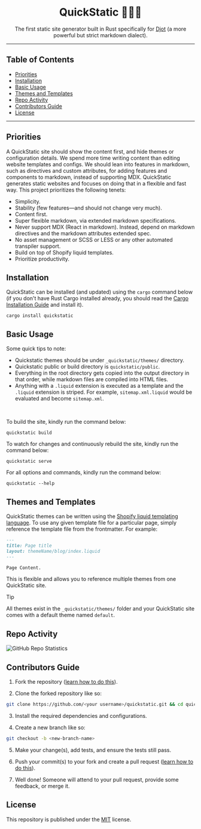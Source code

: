 <div align="center">
  
# QuickStatic 🚀🦀🔥

The first static site generator built in Rust specifically for [Djot](https://djot.net?utm_source=https://github.com/tonyalaribe/quickstatic) (a more powerful but strict markdown dialect).

</div>

---

## Table of Contents

- [Priorities](#priorities)
- [Installation](#installation)
- [Basic Usage](#basic-usage)
- [Themes and Templates](#themes-and-templates)
- [Repo Activity](#repo-activity)
- [Contributors Guide](#contributors-guide)
- [License](#license)

---

## Priorities 

A QuickStatic site should show the content first, and hide themes or configuration details. We spend more time writing content than editing website templates and configs. We should lean into features in markdown, such as directives and custom attributes, for adding features and components to markdown, instead of supporting MDX. QuickStatic generates static websites and focuses on doing that in a flexible and fast way. This project prioritizes the following tenets:

- Simplicity.
- Stability (few features—and should not change very much).
- Content first. 
- Super flexible markdown, via extended markdown specifications.
- Never support MDX (React in markdown). Instead, depend on markdown directives and the markdown attributes extended spec.
- No asset management or SCSS or LESS or any other automated transpiler support. 
- Build on top of Shopify liquid templates. 
- Prioritize productivity.

## Installation

QuickStatic can be installed (and updated) using the `cargo` command below (if you don't have Rust Cargo installed already, you should read the [Cargo Installation Guide](https://doc.rust-lang.org/cargo/getting-started/installation.html) and install it).

```
cargo install quickstatic
```

## Basic Usage

Some quick tips to note:

- Quickstatic themes should be under `_quickstatic/themes/` directory.
- Quickstatic public or build directory is `quickstatic/public`.
- Everything in the root directory gets copied into the output directory in that order, while markdown files are compiled into HTML files.
- Anything with a `.liquid` extension is executed as a template and the `.liquid` extension is striped. For example, `sitemap.xml.liquid` would be evaluated and become `sitemap.xml`.

<br />

To build the site, kindly run the command below:

```
quickstatic build
```

To watch for changes and continuously rebuild the site, kindly run the command below:

```
quickstatic serve
```

For all options and commands, kindly run the command below:

```
quickstatic --help
```

## Themes and Templates 

QuickStatic themes can be written using the [Shopify liquid templating language](https://github.com/Shopify/liquid/wiki/Liquid-for-Designers). To use any given template file for a particular page, simply reference the template file from the frontmatter. For example:

```markdown
---
title: Page title
layout: themeName/blog/index.liquid
---

Page Content.
```

This is flexible and allows you to reference multiple themes from one QuickStatic site.

> [!TIP]
> 
> All themes exist in the `_quickstatic/themes/` folder and your QuickStatic site comes with a default theme named `default`.

## Repo Activity

![GitHub Repo Statistics](https://repobeats.axiom.co/api/embed/60636255c8698ca8c0651e8bf9045ab48adb0a58.svg "Repobeats analytics image")

## Contributors Guide

1. Fork the repository ([learn how to do this](https://help.github.com/articles/fork-a-repo)).

2. Clone the forked repository like so:

```bash
git clone https://github.com/<your username>/quickstatic.git && cd quickstatic
```

3. Install the required dependencies and configurations.

4. Create a new branch like so:

```bash
git checkout -b <new-branch-name>
```

5. Make your change(s), add tests, and ensure the tests still pass.

6. Push your commit(s) to your fork and create a pull request ([learn how to do this](https://docs.github.com/en/github/collaborating-with-issues-and-pull-requests/creating-a-pull-request)).

7. Well done! Someone will attend to your pull request, provide some feedback, or merge it.

## License

This repository is published under the [MIT](LICENSE) license.

